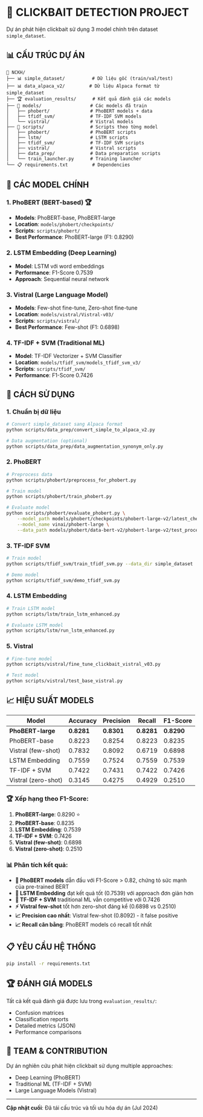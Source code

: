 # 🎯 CLICKBAIT DETECTION PROJECT

Dự án phát hiện clickbait sử dụng 3 model chính trên dataset `simple_dataset`.

## 📊 **CẤU TRÚC DỰ ÁN**

```
📁 NCKH/
├── 📊 simple_dataset/          # Dữ liệu gốc (train/val/test)
├── 📊 data_alpaca_v2/         # Dữ liệu Alpaca format từ simple_dataset
├── 🏆 evaluation_results/      # Kết quả đánh giá các models
├── 🤖 models/                  # Các models đã train
│   ├── phobert/               # PhoBERT models + data
│   ├── tfidf_svm/             # TF-IDF SVM models
│   └── vistral/               # Vistral models
├── 📝 scripts/                 # Scripts theo từng model
│   ├── phobert/               # PhoBERT scripts
│   ├── lstm/                  # LSTM scripts
│   ├── tfidf_svm/             # TF-IDF SVM scripts
│   ├── vistral/               # Vistral scripts
│   ├── data_prep/             # Data preparation scripts
│   └── train_launcher.py      # Training launcher
└── 📋 requirements.txt         # Dependencies
```

## 🤖 **CÁC MODEL CHÍNH**

### 1. **PhoBERT** (BERT-based) 🏆
- **Models**: PhoBERT-base, PhoBERT-large
- **Location**: `models/phobert/checkpoints/`
- **Scripts**: `scripts/phobert/`
- **Best Performance**: PhoBERT-large (F1: 0.8290)

### 2. **LSTM Embedding** (Deep Learning)
- **Model**: LSTM với word embeddings
- **Performance**: F1-Score 0.7539
- **Approach**: Sequential neural network

### 3. **Vistral** (Large Language Model)
- **Models**: Few-shot fine-tune, Zero-shot fine-tune
- **Location**: `models/vistral/Vistral-v03/`
- **Scripts**: `scripts/vistral/`
- **Best Performance**: Few-shot (F1: 0.6898)

### 4. **TF-IDF + SVM** (Traditional ML)
- **Model**: TF-IDF Vectorizer + SVM Classifier
- **Location**: `models/tfidf_svm/models_tfidf_svm_v3/`
- **Scripts**: `scripts/tfidf_svm/`
- **Performance**: F1-Score 0.7426

## 🚀 **CÁCH SỬ DỤNG**

### **1. Chuẩn bị dữ liệu**
```bash
# Convert simple_dataset sang Alpaca format
python scripts/data_prep/convert_simple_to_alpaca_v2.py

# Data augmentation (optional)
python scripts/data_prep/data_augmentation_synonym_only.py
```

### **2. PhoBERT**
```bash
# Preprocess data
python scripts/phobert/preprocess_for_phobert.py

# Train model
python scripts/phobert/train_phobert.py

# Evaluate model
python scripts/phobert/evaluate_phobert.py \
    --model_path models/phobert/checkpoints/phobert-large-v2/latest_checkpoint.pth \
    --model_name vinai/phobert-large \
    --data_path models/phobert/data-bert-v2/phobert-large-v2/test_processed.pkl
```

### **3. TF-IDF SVM**
```bash
# Train model
python scripts/tfidf_svm/train_tfidf_svm.py --data_dir simple_dataset

# Demo model
python scripts/tfidf_svm/demo_tfidf_svm.py
```

### **4. LSTM Embedding**
```bash
# Train LSTM model
python scripts/lstm/train_lstm_enhanced.py

# Evaluate LSTM model  
python scripts/lstm/run_lstm_enhanced.py
```

### **5. Vistral**
```bash
# Fine-tune model
python scripts/vistral/fine_tune_clickbait_vistral_v03.py

# Test model
python scripts/vistral/test_base_vistral.py
```

## 📈 **HIỆU SUẤT MODELS**

| Model | Accuracy | Precision | Recall | F1-Score |
|-------|----------|-----------|--------|----------|
| **PhoBERT-large** | **0.8281** | **0.8301** | **0.8281** | **0.8290** |
| PhoBERT-base | 0.8223 | 0.8254 | 0.8223 | 0.8235 |
| Vistral (few-shot) | 0.7832 | 0.8092 | 0.6719 | 0.6898 |
| LSTM Embedding | 0.7559 | 0.7524 | 0.7559 | 0.7539 |
| TF-IDF + SVM | 0.7422 | 0.7431 | 0.7422 | 0.7426 |
| Vistral (zero-shot) | 0.3145 | 0.4275 | 0.4929 | 0.2510 |

### 🏆 **Xếp hạng theo F1-Score:**
1. **PhoBERT-large**: 0.8290 ⭐
2. **PhoBERT-base**: 0.8235  
3. **LSTM Embedding**: 0.7539
4. **TF-IDF + SVM**: 0.7426
5. **Vistral (few-shot)**: 0.6898
6. **Vistral (zero-shot)**: 0.2510

### 📊 **Phân tích kết quả:**
- **🥇 PhoBERT models** dẫn đầu với F1-Score > 0.82, chứng tỏ sức mạnh của pre-trained BERT
- **🥈 LSTM Embedding** đạt kết quả tốt (0.7539) với approach đơn giản hơn
- **🥉 TF-IDF + SVM** traditional ML vẫn competitive với 0.7426  
- **⚡ Vistral few-shot** tốt hơn zero-shot đáng kể (0.6898 vs 0.2510)
- **📈 Precision cao nhất**: Vistral few-shot (0.8092) - ít false positive
- **📈 Recall cân bằng**: PhoBERT models có recall tốt nhất

## 📋 **YÊU CẦU HỆ THỐNG**

```bash
pip install -r requirements.txt
```

## 🏆 **ĐÁNH GIÁ MODELS**

Tất cả kết quả đánh giá được lưu trong `evaluation_results/`:
- Confusion matrices
- Classification reports  
- Detailed metrics (JSON)
- Performance comparisons

## 👥 **TEAM & CONTRIBUTION**

Dự án nghiên cứu phát hiện clickbait sử dụng multiple approaches:
- Deep Learning (PhoBERT)
- Traditional ML (TF-IDF + SVM)  
- Large Language Models (Vistral)

---
**Cập nhật cuối**: Đã tái cấu trúc và tối ưu hóa dự án (Jul 2024) 
